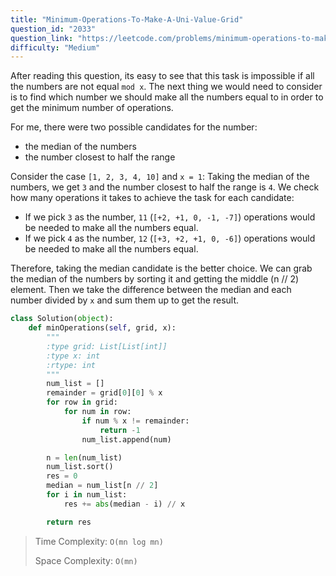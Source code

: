 ```yaml
---
title: "Minimum-Operations-To-Make-A-Uni-Value-Grid"
question_id: "2033"
question_link: "https://leetcode.com/problems/minimum-operations-to-make-a-uni-value-grid/"
difficulty: "Medium"
---
```


After reading this question, its easy to see that this task is impossible if all the numbers are not equal `mod x`. The next thing we would need to consider is to find which number we should make all the numbers equal to in order to get the minimum number of operations.

For me, there were two possible candidates for the number:
- the median of the numbers
- the number closest to half the range

Consider the case `[1, 2, 3, 4, 10]` and `x = 1`:
Taking the median of the numbers, we get `3` and the number closest to half the range is `4`. We check how many operations it takes to achieve the task for each candidate:

- If we pick `3` as the number, `11` (`[+2, +1, 0, -1, -7]`) operations would be needed to make all the numbers equal.
- If we pick `4` as the number, `12` (`[+3, +2, +1, 0, -6]`) operations would be needed to make all the numbers equal.

Therefore, taking the median candidate is the better choice. We can grab the median of the numbers by sorting it and getting the middle (n // 2) element. Then we take the difference between the median and each number divided by `x` and sum them up to get the result. 

```python
class Solution(object):
    def minOperations(self, grid, x):
        """
        :type grid: List[List[int]]
        :type x: int
        :rtype: int
        """
        num_list = []
        remainder = grid[0][0] % x
        for row in grid:
            for num in row:
                if num % x != remainder:
                    return -1
                num_list.append(num) 

        n = len(num_list)
        num_list.sort()
        res = 0
        median = num_list[n // 2]
        for i in num_list:
            res += abs(median - i) // x

        return res
```
 
> Time Complexity: `O(mn log mn)`
> 
> Space Complexity: `O(mn)`
